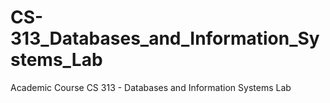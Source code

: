# CS-313_Databases_and_Information_Systems_Lab
Academic Course CS 313 - Databases and Information Systems Lab
